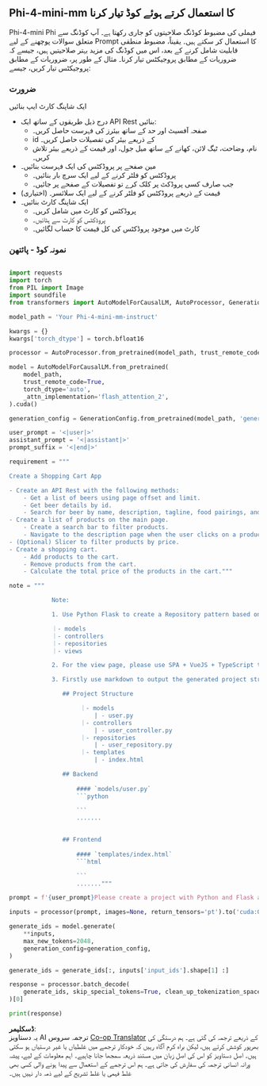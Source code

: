 <!--
CO_OP_TRANSLATOR_METADATA:
{
  "original_hash": "aacf82e3da702afd8469bba99b662509",
  "translation_date": "2025-04-03T07:51:02+00:00",
  "source_file": "md\\02.Application\\02.Code\\Phi4\\GenProjectCode\\README.md",
  "language_code": "ur"
}
-->
## **Phi-4-mini-mm کا استعمال کرتے ہوئے کوڈ تیار کرنا**

Phi-4-mini Phi فیملی کی مضبوط کوڈنگ صلاحیتوں کو جاری رکھتا ہے۔ آپ کوڈنگ سے متعلق سوالات پوچھنے کے لیے Prompt کا استعمال کر سکتے ہیں۔ یقیناً، مضبوط منطقی قابلیت شامل کرنے کے بعد، اس میں کوڈنگ کی مزید بہتر صلاحیتیں ہیں، جیسے کہ ضروریات کے مطابق پروجیکٹس تیار کرنا۔ مثال کے طور پر، ضروریات کے مطابق پروجیکٹس تیار کریں، جیسے:

### **ضرورت**

ایک شاپنگ کارٹ ایپ بنائیں

- درج ذیل طریقوں کے ساتھ ایک API Rest بنائیں:
    - صفحہ آفسیٹ اور حد کے ساتھ بیئرز کی فہرست حاصل کریں۔
    - id کے ذریعے بیئر کی تفصیلات حاصل کریں۔
    - نام، وضاحت، ٹیگ لائن، کھانے کے ساتھ میل جول، اور قیمت کے ذریعے بیئر تلاش کریں۔
- مین صفحے پر پروڈکٹس کی ایک فہرست بنائیں۔
    - پروڈکٹس کو فلٹر کرنے کے لیے ایک سرچ بار بنائیں۔
    - جب صارف کسی پروڈکٹ پر کلک کرے تو تفصیلات کے صفحے پر جائیں۔
- (اختیاری) قیمت کے ذریعے پروڈکٹس کو فلٹر کرنے کے لیے ایک سلائسر۔
- ایک شاپنگ کارٹ بنائیں۔
    - پروڈکٹس کو کارٹ میں شامل کریں۔
    - پروڈکٹس کو کارٹ سے ہٹائیں۔
    - کارٹ میں موجود پروڈکٹس کی کل قیمت کا حساب لگائیں۔

### **نمونہ کوڈ - پائتھن**


```python

import requests
import torch
from PIL import Image
import soundfile
from transformers import AutoModelForCausalLM, AutoProcessor, GenerationConfig,pipeline,AutoTokenizer

model_path = 'Your Phi-4-mini-mm-instruct'

kwargs = {}
kwargs['torch_dtype'] = torch.bfloat16

processor = AutoProcessor.from_pretrained(model_path, trust_remote_code=True)

model = AutoModelForCausalLM.from_pretrained(
    model_path,
    trust_remote_code=True,
    torch_dtype='auto',
    _attn_implementation='flash_attention_2',
).cuda()

generation_config = GenerationConfig.from_pretrained(model_path, 'generation_config.json')

user_prompt = '<|user|>'
assistant_prompt = '<|assistant|>'
prompt_suffix = '<|end|>'

requirement = """

Create a Shopping Cart App

- Create an API Rest with the following methods:
    - Get a list of beers using page offset and limit.
    - Get beer details by id.
    - Search for beer by name, description, tagline, food pairings, and price.
- Create a list of products on the main page.
    - Create a search bar to filter products.
    - Navigate to the description page when the user clicks on a product.
- (Optional) Slicer to filter products by price.
- Create a shopping cart.
    - Add products to the cart.
    - Remove products from the cart.
    - Calculate the total price of the products in the cart."""

note = """ 

            Note:

            1. Use Python Flask to create a Repository pattern based on the following structure to generate the files

            ｜- models
            ｜- controllers
            ｜- repositories
            ｜- views

            2. For the view page, please use SPA + VueJS + TypeScript to build

            3. Firstly use markdown to output the generated project structure (including directories and files), and then generate the  file names and corresponding codes step by step, output like this 

               ## Project Structure

                    ｜- models
                        | - user.py
                    ｜- controllers
                        | - user_controller.py
                    ｜- repositories
                        | - user_repository.py
                    ｜- templates
                        | - index.html

               ## Backend
                 
                   #### `models/user.py`
                   ```python

                   ```
                   .......
               

               ## Frontend
                 
                   #### `templates/index.html`
                   ```html

                   ```
                   ......."""

prompt = f'{user_prompt}Please create a project with Python and Flask according to the following requirements：\n{requirement}{note}{prompt_suffix}{assistant_prompt}'

inputs = processor(prompt, images=None, return_tensors='pt').to('cuda:0')

generate_ids = model.generate(
    **inputs,
    max_new_tokens=2048,
    generation_config=generation_config,
)

generate_ids = generate_ids[:, inputs['input_ids'].shape[1] :]

response = processor.batch_decode(
    generate_ids, skip_special_tokens=True, clean_up_tokenization_spaces=False
)[0]

print(response)

```

**ڈسکلیمر**:  
یہ دستاویز AI ترجمہ سروس [Co-op Translator](https://github.com/Azure/co-op-translator) کے ذریعے ترجمہ کی گئی ہے۔ ہم درستگی کی بھرپور کوشش کرتے ہیں، لیکن براہ کرم آگاہ رہیں کہ خودکار ترجمے میں غلطیاں یا غیر درستیاں ہو سکتی ہیں۔ اصل دستاویز کو اس کی اصل زبان میں مستند ذریعہ سمجھا جانا چاہیے۔ اہم معلومات کے لیے، پیشہ ورانہ انسانی ترجمہ کی سفارش کی جاتی ہے۔ ہم اس ترجمے کے استعمال سے پیدا ہونے والی کسی بھی غلط فہمی یا غلط تشریح کے لیے ذمہ دار نہیں ہیں۔